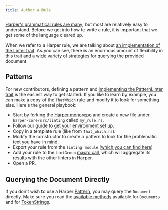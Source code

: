 ```yaml
---
title: Author a Rule
---
```


[Harper's grammatical rules are many](../rules), but most are relatively easy to understand.
Before we get into how to write a rule, it is important that we get some of the language cleared up.

When we refer to a Harper rule, we are talking about [an implementation of the Linter trait](https://docs.rs/harper-core/latest/harper_core/linting/trait.Linter.html).
As you can see, there is an enormous amount of flexibility in this trait and a wide variety of strategies for querying the provided document.

## Patterns

For new contributors, defining a pattern and [implementing the PatternLinter trait](https://docs.rs/harper-core/latest/harper_core/linting/trait.PatternLinter.html) is the easiest way to get started.
If you like to learn by example, you can make a copy of the `ThatWhich` rule and modify it to look for something else.
Here's the general playbook:

- Start by forking the [Harper monorepo](https://github.com/Automattic/harper/fork) and create a new file under `harper-core/src/linting` called `my_rule.rs`.
- Follow our [guide to get your environment set up.](./environment)
- Copy in a template rule (like from `that_which.rs`).
- Modify the constructor to create a pattern to look for the problematic text you have in mind.
- Export your rule from the `linting module` ([which you can find here](https://github.com/Automattic/harper/blob/master/harper-core/src/linting/mod.rs))
- Add your rule to the `LintGroup` [macro call](https://github.com/Automattic/harper/blob/master/harper-core/src/linting/lint_group.rs), which will aggregate its results with the other linters in Harper.
- Open a PR.

## Querying the Document Directly

If you don't wish to use a Harper [Pattern](https://docs.rs/harper-core/latest/harper_core/patterns/trait.Pattern.html), you may query the `Document` directly.
Make sure you read the [available methods](https://docs.rs/harper-core/latest/harper_core/struct.Document.html) available for `Document`s and for [TokenStrings](https://docs.rs/harper-core/latest/harper_core/struct.Document.html#impl-TokenStringExt-for-Document).
